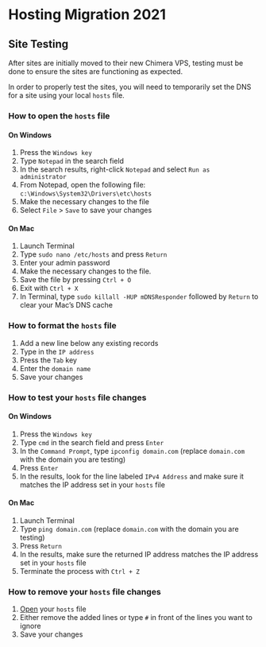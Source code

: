 # Hosting Migration 2021

## Site Testing

After sites are initially moved to their new Chimera VPS, testing must be done to ensure the sites are functioning as expected.

In order to properly test the sites, you will need to temporarily set the DNS for a site using your local `hosts` file.

### How to open the `hosts` file

#### On Windows

1. Press the `Windows key`
1. Type `Notepad` in the search field
1. In the search results, right-click `Notepad` and select `Run as administrator`
1. From Notepad, open the following file: `c:\Windows\System32\Drivers\etc\hosts`
1. Make the necessary changes to the file
1. Select `File` > `Save` to save your changes

#### On Mac

1. Launch Terminal
1. Type `sudo nano /etc/hosts` and press `Return`
1. Enter your admin password
1. Make the necessary changes to the file.
1. Save the file by pressing `Ctrl + O`
1. Exit with `Ctrl + X`
1. In Terminal, type `sudo killall -HUP mDNSResponder` followed by `Return` to clear your Mac’s DNS cache

### How to format the `hosts` file

1. Add a new line below any existing records
1. Type in the `IP address`
1. Press the `Tab` key
1. Enter the `domain name`
1. Save your changes

### How to test your `hosts` file changes

#### On Windows

1. Press the `Windows key`
1. Type `cmd` in the search field and press `Enter`
1. In the `Command Prompt`, type `ipconfig domain.com` (replace `domain.com` with the domain you are testing)
1. Press `Enter`
1. In the results, look for the line labeled `IPv4 Address` and make sure it matches the IP address set in your `hosts` file

#### On Mac

1. Launch Terminal
1. Type `ping domain.com` (replace `domain.com` with the domain you are testing)
1. Press `Return`
1. In the results, make sure the returned IP address matches the IP address set in your `hosts` file
1. Terminate the process with `Ctrl + Z`

### How to remove your `hosts` file changes

1. [Open](#how-to-open-the-hosts-file) your `hosts` file
1. Either remove the added lines or type `#` in front of the lines you want to ignore
1. Save your changes
